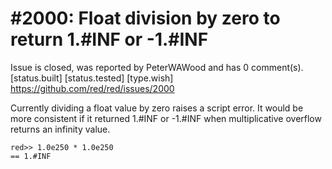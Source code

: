 
#2000: Float division by zero to return 1.#INF or -1.#INF
================================================================================
Issue is closed, was reported by PeterWAWood and has 0 comment(s).
[status.built] [status.tested] [type.wish]
<https://github.com/red/red/issues/2000>

Currently dividing a float value by zero raises a script error. It would be more consistent if it returned 1.#INF or -1.#INF when multiplicative overflow returns an infinity value.

```
red>> 1.0e250 * 1.0e250
== 1.#INF
```



